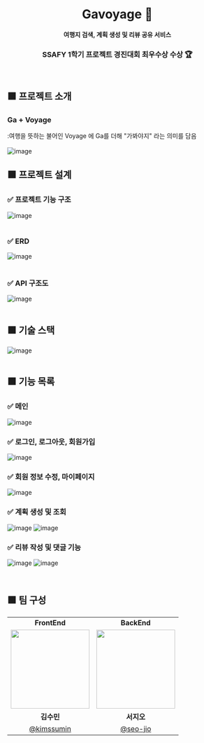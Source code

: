 <div align = "center">

# **Gavoyage** 🛬

**여행지 검색, 계획 생성 및 리뷰 공유 서비스**
<br>
### **SSAFY 1학기 프로젝트 경진대회 최우수상 수상 🏆**

</div>
<br>

## 🟩 **프로젝트 소개**

### Ga + Voyage

:여행을 뜻하는 불어인 Voyage 에 Ga를 더해 "가봐야지" 라는 의미를 담음 <br><br>
![image](https://github.com/GaVoyage/GaVoyage_FE/assets/96935132/90dec1c8-37a3-42f6-a53a-5ae341fc170c)

## 🟩 **프로젝트 설계**

### ✅ **프로젝트 기능 구조**

![image](https://github.com/GaVoyage/GaVoyage_FE/assets/96935132/e960fdea-3971-412a-b7d3-d6e309aec23b)
<br><br>

### ✅ **ERD**

![image](https://github.com/GaVoyage/GaVoyage_FE/assets/96935132/154a56d8-fdd9-4033-b247-52dfab4bd9ab)
<br><br>

### ✅ **API 구조도**

![image](https://github.com/GaVoyage/GaVoyage_FE/assets/96935132/4ecb4e0f-8ab5-4e9c-a404-a89bfa3a3b16)
<br><br>

## 🟩 **기술 스택**

![image](https://github.com/GaVoyage/GaVoyage_FE/assets/96935132/34eb89a7-2fdf-47c7-8515-f1bc538181aa)
<br><br>

## 🟩 **기능 목록**

### **✅ 메인**

![image](https://github.com/GaVoyage/GaVoyage_FE/assets/96935132/8cff231b-6d07-4ef5-a535-1ae39e22b128)

### **✅ 로그인, 로그아웃, 회원가입**

![image](https://github.com/GaVoyage/GaVoyage_FE/assets/96935132/4356dad4-7964-4a90-8fb5-59a5745eed13)

### **✅ 회원 정보 수정, 마이페이지**

![image](https://github.com/GaVoyage/GaVoyage_FE/assets/96935132/be318ff6-9b42-4ec6-a35f-51c883351568)

### **✅ 계획 생성 및 조회**

![image](https://github.com/GaVoyage/GaVoyage_FE/assets/96935132/fc04d028-1f1d-4998-a99e-3378042c7779)
![image](https://github.com/GaVoyage/GaVoyage_FE/assets/96935132/88b75d7d-ae69-49b9-a5c8-a4b42165972f)

### **✅ 리뷰 작성 및 댓글 기능**

![image](https://github.com/GaVoyage/GaVoyage_FE/assets/96935132/82c62591-e0d4-49f9-98f5-6de29c986c38)
![image](https://github.com/GaVoyage/GaVoyage_FE/assets/96935132/a9582418-3ed2-4a90-b2c6-d52a113e3c80)

<br>

## 🟩 **팀 구성**

<table>
  <td align = "center"><b>FrontEnd</b></td>
  <td align = "center"><b>BackEnd</b></td>
  <tr>
    <td><img src="https://avatars.githubusercontent.com/u/96935132?v=4" width="180" height="180"/></td>
    <td><img src="https://avatars.githubusercontent.com/u/81673820?v=4" width="180" height="180"/></td>

  </tr>
  <tr>
    <td align="center"><b>김수민</b></a>
    </td>
    <td align="center"><b>서지오</b></a>
    </td>
  </tr>
  <tr>
    <td align="center"><a href="https://github.com/kimssumin">@kimssumin</a>
    </td>
    <td align="center"><a href="https://github.com/seo-jio">@seo-jio</a>
    </td>
  </tr>
</table>
<br>
